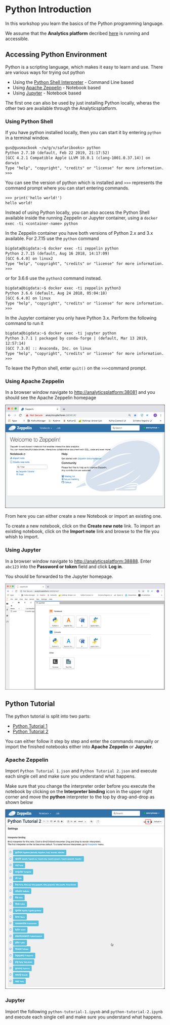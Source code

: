 # Python Introduction

In this workshop you learn the basics of the Python programming language.

We assume that the **Analytics platform** decribed [here](../01-environment) is running and accessible. 

## Accessing Python Environment

Python is a scripting language, which makes it easy to learn and use. There are various ways for trying out python
 
 * Using the [Python Shell Interpreter](https://docs.python.org/3/tutorial/interpreter.html) - Command Line based
 * Using [Apache Zeppelin](https://zeppelin.apache.org/) - Notebook based
 * Using [Jupyter](https://jupyter.org/) - Notebook based

The first one can also be used by just installing Python locally, wheras the other two are available through the Analyticsplatform.

### Using Python Shell

If you have python installed locally, then you can start it by entering `python` in a terminal window.

```
gus@gusmacbook ~/w/g/v/safaribooks> python
Python 2.7.10 (default, Feb 22 2019, 21:17:52)
[GCC 4.2.1 Compatible Apple LLVM 10.0.1 (clang-1001.0.37.14)] on darwin
Type "help", "copyright", "credits" or "license" for more information.
>>>
``` 

You can see the version of python which is installed and `>>>` represents the command prompt where you can start entering commands. 

``` 
>>> print('hello world!')
hello world!
``` 

Instead of using Python locally, you can also access the Python Shell available inside the running Zeppelin or Jupyter container, using a `docker exec -ti <container-name> python`

In the Zeppelin container you have both versions of Python 2.x and 3.x available. For 2.7.15 use the `python` command

``` 
bigdata@bigdata:~$ docker exec -ti zeppelin python
Python 2.7.15 (default, Aug 16 2018, 14:17:09)
[GCC 6.4.0] on linux2
Type "help", "copyright", "credits" or "license" for more information.
>>>
``` 

or for 3.6.6 use the `python3` command instead. 

``` 
bigdata@bigdata:~$ docker exec -ti zeppelin python3
Python 3.6.6 (default, Aug 24 2018, 05:04:18)
[GCC 6.4.0] on linux
Type "help", "copyright", "credits" or "license" for more information.
>>>
``` 

In the Jupyter container you only have Python 3.x. Perform the following command to run it

``` 
bigdata@bigdata:~$ docker exec -ti jupyter python
Python 3.7.1 | packaged by conda-forge | (default, Mar 13 2019, 12:57:14)
[GCC 7.3.0] :: Anaconda, Inc. on linux
Type "help", "copyright", "credits" or "license" for more information.
>>>
``` 

To leave the Python shell, enter `quit()` on the `>>>`command prompt.

### Using Apache Zeppelin

In a browser window navigate to <http://analyticsplatform:38081> and you should see the Apache Zeppelin homepage

![Alt Image Text](./images/zeppelin-homescreen.png "Open Hdfs Files View")

From here you can either create a new Notebook or import an existing one. 

To create a new notebook, click on the **Create new note** link. To import an existing notebook, click on the **Import note** link and browse to the file you whish to import. 

### Using Jupyter

In a browser window navigate to <http://analyticsplatform:38888>. 
Enter `abc123` into the **Password or token** field and click **Log in**. 

You should be forwarded to the Jupyter homepage. 

![Alt Image Text](./images/jupyter-homescreen.png "Open Hdfs Files View")


## Python Tutorial

The python tutorial is split into two parts:

* [Python Tutorial 1](./python-tutorial-1.md)
* [Python Tutorial 2](./python-tutorial-2.md)

You can either follow it step by step and enter the commands manually or import the finished notebooks either into **Apache Zeppelin** or **Jupyter**.

### Apache Zeppelin

Import `Python Tutorial 1.json` and `Python Tutorial 2.json` and execute each single cell and make sure you understand what happens. 

Make sure that you change the interpreter order before you execute the notebook by clicking on the **Interpreter binding** icon in the upper right corner and move the **python** interpreter to the top by drag-and-drop as shown below

![Alt Image Text](./images/zeppelin-interpreter-order.png "Open Hdfs Files View")

### Jupyter

Import the following `python-tutorial-1.ipynb` and `python-tutorial-2.ipynb` and execute each single cell and make sure you understand what happens. 
